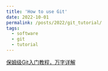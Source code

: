 ```yaml
---
title: 'How to use Git'
date: 2022-10-01
permalink: /posts/2022/git_tutorial/
tags:
  - software
  - git
  - tutorial
---
```


[保姆级Git入门教程，万字详解](https://cloud.tencent.com/developer/article/1885681)
